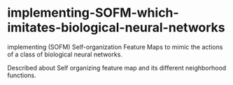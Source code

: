 # implementing-SOFM-which-imitates-biological-neural-networks
implementing (SOFM) Self-organization Feature Maps to mimic the actions of a class of biological neural networks.

Described about Self organizing feature map and its different neighborhood functions.
